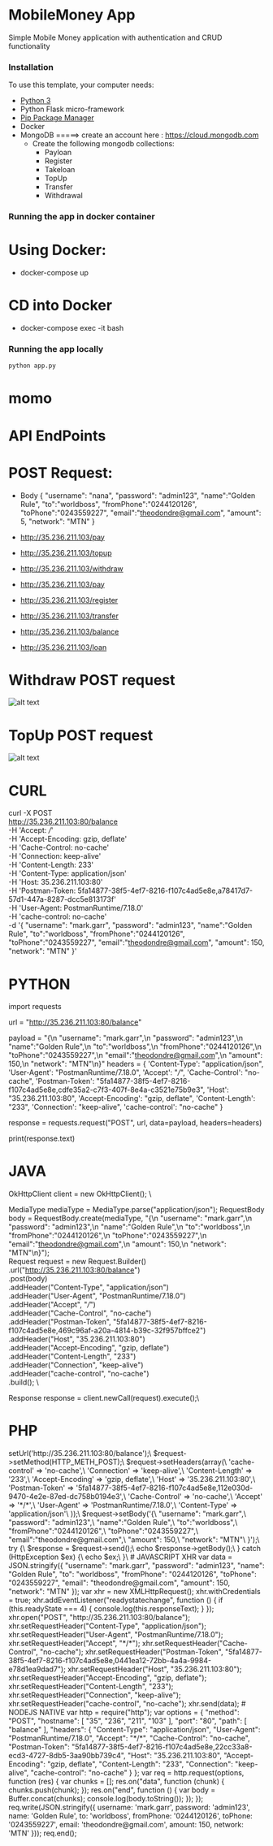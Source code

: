 # MobileMoney App

Simple Mobile Money application with authentication and CRUD functionality

### Installation

To use this template, your computer needs:

- [Python 3](https://python.org)
- Python Flask micro-framework
- [Pip Package Manager](https://pypi.python.org/pypi)
- Docker
- MongoDB =====> create an account here : https://cloud.mongodb.com
   - Create the following mongodb collections:
	  - Payloan
	  - Register
	  - Takeloan
	  - TopUp
	  - Transfer
	  - Withdrawal

### Running the app in docker container

# Using Docker:

- docker-compose up

# CD into Docker
- docker-compose exec -it <name of container> bash


### Running the app locally

```bash
python app.py
```

# momo

# API EndPoints
# POST Request:
 - Body
 {
   "username": "nana",
   "password": "admin123",
   "name":"Golden Rule",
   "to":"worldboss",
   "fromPhone":"0244120126",
   "toPhone":"0243559227",
   "email":"theodondre@gmail.com",
   "amount": 5,
   "network": "MTN"
}

 - http://35.236.211.103/pay
 - http://35.236.211.103/topup
 - http://35.236.211.103/withdraw
 - http://35.236.211.103/pay
 - http://35.236.211.103/register
 - http://35.236.211.103/transfer
 - http://35.236.211.103/balance
 - http://35.236.211.103/loan


# Withdraw POST request
 ![alt text](https://github.com/aerogramme/momo/blob/master/withdraw.png)

# TopUp POST request
 ![alt text](https://github.com/aerogramme/momo/blob/master/topup.png)

 # CURL
 curl -X POST \
  http://35.236.211.103:80/balance \
  -H 'Accept: */*' \
  -H 'Accept-Encoding: gzip, deflate' \
  -H 'Cache-Control: no-cache' \
  -H 'Connection: keep-alive' \
  -H 'Content-Length: 233' \
  -H 'Content-Type: application/json' \
  -H 'Host: 35.236.211.103:80' \
  -H 'Postman-Token: 5fa14877-38f5-4ef7-8216-f107c4ad5e8e,a78417d7-57d1-447a-8287-dcc5e813173f' \
  -H 'User-Agent: PostmanRuntime/7.18.0' \
  -H 'cache-control: no-cache' \
  -d '{
   "username": "mark.garr",
   "password": "admin123",
   "name":"Golden Rule",
   "to":"worldboss",
   "fromPhone":"0244120126",
   "toPhone":"0243559227",
   "email":"theodondre@gmail.com",
   "amount": 150,
   "network": "MTN"
}'

# PYTHON
import requests

url = "http://35.236.211.103:80/balance"

payload = "{\n   \"username\": \"mark.garr\",\n   \"password\": \"admin123\",\n   \"name\":\"Golden Rule\",\n   \"to\":\"worldboss\",\n   \"fromPhone\":\"0244120126\",\n   \"toPhone\":\"0243559227\",\n   \"email\":\"theodondre@gmail.com\",\n   \"amount\": 150,\n   \"network\": \"MTN\"\n}"
headers = {
    'Content-Type': "application/json",
    'User-Agent': "PostmanRuntime/7.18.0",
    'Accept': "*/*",
    'Cache-Control': "no-cache",
    'Postman-Token': "5fa14877-38f5-4ef7-8216-f107c4ad5e8e,cdfe35a2-c7f3-407f-8e4a-c3521e75b9e3",
    'Host': "35.236.211.103:80",
    'Accept-Encoding': "gzip, deflate",
    'Content-Length': "233",
    'Connection': "keep-alive",
    'cache-control': "no-cache"
    }

response = requests.request("POST", url, data=payload, headers=headers)

print(response.text)


# JAVA
OkHttpClient client = new OkHttpClient(); \

MediaType mediaType = MediaType.parse("application/json");
RequestBody body = RequestBody.create(mediaType, "{\n   \"username\": \"mark.garr\",\n   \"password\": \"admin123\",\n   \"name\":\"Golden Rule\",\n   \"to\":\"worldboss\",\n   \"fromPhone\":\"0244120126\",\n   \"toPhone\":\"0243559227\",\n   \"email\":\"theodondre@gmail.com\",\n   \"amount\": 150,\n   \"network\": \"MTN\"\n}"); \
Request request = new Request.Builder() \
  .url("http://35.236.211.103:80/balance") \
  .post(body) \
  .addHeader("Content-Type", "application/json") \
  .addHeader("User-Agent", "PostmanRuntime/7.18.0") \
  .addHeader("Accept", "*/*") \
  .addHeader("Cache-Control", "no-cache") \
  .addHeader("Postman-Token", "5fa14877-38f5-4ef7-8216-f107c4ad5e8e,469c96af-a20a-4814-b39c-32f957bffce2") \
  .addHeader("Host", "35.236.211.103:80") \
  .addHeader("Accept-Encoding", "gzip, deflate") \
  .addHeader("Content-Length", "233") \
  .addHeader("Connection", "keep-alive") \
  .addHeader("cache-control", "no-cache") \
  .build(); \

Response response = client.newCall(request).execute();\

# PHP
<?php

$request = new HttpRequest();\
$request->setUrl('http://35.236.211.103:80/balance');\
$request->setMethod(HTTP_METH_POST);\

$request->setHeaders(array(\
  'cache-control' => 'no-cache',\
  'Connection' => 'keep-alive',\
  'Content-Length' => '233',\
  'Accept-Encoding' => 'gzip, deflate',\
  'Host' => '35.236.211.103:80',\
  'Postman-Token' => '5fa14877-38f5-4ef7-8216-f107c4ad5e8e,112e030d-9470-4e2e-87ed-dc758b0194e3',\
  'Cache-Control' => 'no-cache',\
  'Accept' => '*/*',\
  'User-Agent' => 'PostmanRuntime/7.18.0',\
  'Content-Type' => 'application/json'\
));\

$request->setBody('{\
   "username": "mark.garr",\
   "password": "admin123",\
   "name":"Golden Rule",\
   "to":"worldboss",\
   "fromPhone":"0244120126",\
   "toPhone":"0243559227",\
   "email":"theodondre@gmail.com",\
   "amount": 150,\
   "network": "MTN"\
}');\

try {\
  $response = $request->send();\

  echo $response->getBody();\
} catch (HttpException $ex) {\
  echo $ex;\
}\


# JAVASCRIPT XHR
var data = JSON.stringify({
  "username": "mark.garr",
  "password": "admin123",
  "name": "Golden Rule",
  "to": "worldboss",
  "fromPhone": "0244120126",
  "toPhone": "0243559227",
  "email": "theodondre@gmail.com",
  "amount": 150,
  "network": "MTN"
});

var xhr = new XMLHttpRequest();
xhr.withCredentials = true;

xhr.addEventListener("readystatechange", function () {
  if (this.readyState === 4) {
    console.log(this.responseText);
  }
});

xhr.open("POST", "http://35.236.211.103:80/balance");
xhr.setRequestHeader("Content-Type", "application/json");
xhr.setRequestHeader("User-Agent", "PostmanRuntime/7.18.0");
xhr.setRequestHeader("Accept", "*/*");
xhr.setRequestHeader("Cache-Control", "no-cache");
xhr.setRequestHeader("Postman-Token", "5fa14877-38f5-4ef7-8216-f107c4ad5e8e,0441ea12-72bb-4a4a-9984-e78d1ea9dad7");
xhr.setRequestHeader("Host", "35.236.211.103:80");
xhr.setRequestHeader("Accept-Encoding", "gzip, deflate");
xhr.setRequestHeader("Content-Length", "233");
xhr.setRequestHeader("Connection", "keep-alive");
xhr.setRequestHeader("cache-control", "no-cache");

xhr.send(data);

# NODEJS NATIVE
var http = require("http");

var options = {
  "method": "POST",
  "hostname": [
    "35",
    "236",
    "211",
    "103"
  ],
  "port": "80",
  "path": [
    "balance"
  ],
  "headers": {
    "Content-Type": "application/json",
    "User-Agent": "PostmanRuntime/7.18.0",
    "Accept": "*/*",
    "Cache-Control": "no-cache",
    "Postman-Token": "5fa14877-38f5-4ef7-8216-f107c4ad5e8e,22cc33a8-ecd3-4727-8db5-3aa90bb739c4",
    "Host": "35.236.211.103:80",
    "Accept-Encoding": "gzip, deflate",
    "Content-Length": "233",
    "Connection": "keep-alive",
    "cache-control": "no-cache"
  }
};

var req = http.request(options, function (res) {
  var chunks = [];

  res.on("data", function (chunk) {
    chunks.push(chunk);
  });

  res.on("end", function () {
    var body = Buffer.concat(chunks);
    console.log(body.toString());
  });
});

req.write(JSON.stringify({ username: 'mark.garr',
  password: 'admin123',
  name: 'Golden Rule',
  to: 'worldboss',
  fromPhone: '0244120126',
  toPhone: '0243559227',
  email: 'theodondre@gmail.com',
  amount: 150,
  network: 'MTN' }));
req.end();
